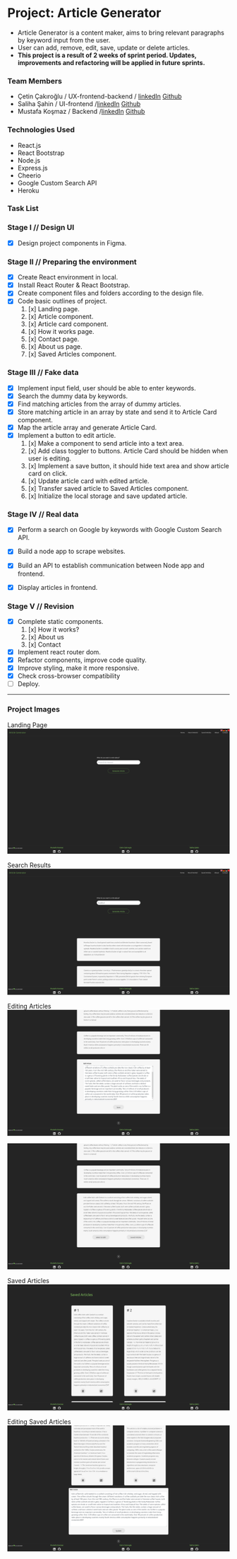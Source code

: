 # Project: Article Generator

- Article Generator is a content maker, aims to bring relevant paragraphs by keyword input from the user.
- User can add, remove, edit, save, update or delete articles.
- **This project is a result of 2 weeks of sprint period. Updates, improvements and refactoring will be applied in future sprints.**

### Team Members
- Çetin Çakıroğlu / UX-frontend-backend / [linkedIn](https://www.linkedin.com/in/cakiroglu-cetin/) [Github](https://github.com/cetincakiroglu)
- Saliha Şahin / UI-frontend /[linkedIn](https://www.linkedin.com/in/saliha-%C5%9Fahin-45651a19a/) [Github](https://github.com/SalihaSahin)
- Mustafa Koşmaz / Backend /[linkedIn](https://www.linkedin.com/in/neverrun/) [Github](https://github.com/01mk027)
### Technologies Used
- React.js
- React Bootstrap
- Node.js
- Express.js
- Cheerio
- Google Custom Search API
- Heroku

### Task List

### Stage I // Design UI
- [x] Design project components in Figma.

### Stage II // Preparing the environment
- [x] Create React environment in local.
- [x] Install React Router & React Bootstrap.
- [x] Create component files and folders according to the design file.
- [x] Code basic outlines of project.
    1. [x] Landing page.
    2. [x] Article component.
    3. [x] Article card component.
    4. [x] How it works page.
    5. [x] Contact page.
    6. [x] About us page. 
    7. [x] Saved Articles component.
    
### Stage III // Fake data
- [x] Implement input field, user should be able to enter keywords.
- [x] Search the dummy data by keywords.
- [x] Find matching articles from the array of dummy articles.
- [x] Store matching article in an array by state and send it to Article Card component.
- [x] Map the article array and generate Article Card.
- [x] Implement a button to edit article.
    1. [x] Make a component to send article into a text area.
    2. [x] Add class toggler to buttons. Article Card should be hidden when user is editing.
    3. [x] Implement a save button, it should hide text area and show article card on click.
    4. [x] Update article card with edited article.
    5. [x] Transfer saved article to Saved Articles component.
    6. [x] Initialize the local storage and save updated article.
    

### Stage IV // Real data
- [x] Perform a search on Google by keywords with Google Custom Search API.
- [x] Build a node app to scrape websites.
- [x] Build an API to establish communication between Node app and frontend.
- [x] Display articles in frontend.


### Stage V // Revision
- [x] Complete static components.
    1. [x] How it works?
    2. [x] About us
    3. [x] Contact
- [x] Implement react router dom.
- [x] Refactor components, improve code quality.
- [x] Improve styling, make it more responsive.
- [x] Check cross-browser compatibility
- [ ] Deploy.

---

### Project Images
Landing Page
![Landing Page](./src/Images/ProjectImages/initial-landing.png)

Search Results
![Search Results](./src/Images/ProjectImages/searchResults.png)

Editing Articles
![Editing Articles](./src/Images/ProjectImages/edit1.png)

![Editing Articles](./src/Images/ProjectImages/edit2.png)

Saved Articles
![Saved Articles](./src/Images/ProjectImages/savedArticles.png)

Editing Saved Articles
![Saved Articles Edit](./src/Images/ProjectImages/savedArticles2.png)
